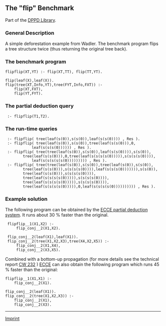 The "flip" Benchmark
--------------------

Part of the [DPPD Library](https://github.com/leuschel/DPPD).

### General Description

A simple deforestation example from Wadler. The benchmark program flips
a tree structure twice (thus returning the original tree back).

### The benchmark program

    flipflip(XT,YT) :- flip(XT,TT), flip(TT,YT).

    flip(leaf(X),leaf(X)).
    flip(tree(XT,Info,YT),tree(FYT,Info,FXT)) :-
        flip(XT,FXT),
        flip(YT,FYT).

### The partial deduction query

     :- flipflip(T1,T2).

### The run-time queries

     :- flipflip( tree(leaf(s(0)),s(s(0)),leaf(s(s(0)))) , Res ).
     :- flipflip( tree(leaf(s(0)),s(s(0)),tree(leaf(s(s(0))),0,
                leaf(s(s(s(0)))))) , Res ).
     :- flipflip( tree(tree(leaf(s(0)),s(s(0)),leaf(s(s(0)))),s(s(0)),
            tree(leaf(s(s(0))),0,tree(leaf(s(s(s(s(0))))),s(s(s(s(0)))),
                leaf(s(s(s(s(s(0))))))))) , Res ).
     :- flipflip( tree(tree(leaf(s(0)),s(s(0)),tree(leaf(s(0)),s(s(0)),
            tree(leaf(s(s(0))),s(s(s(s(0)))),leaf(s(s(s(0))))))),s(s(0)),
            tree(leaf(s(s(0))),s(s(s(s(0)))),
            tree(leaf(s(s(s(s(0))))),s(s(s(s(0)))),
            tree(leaf(s(s(s(s(0))))),s(s(s(s(0)))),
            tree(leaf(s(s(s(s(0))))),0,leaf(s(s(s(s(0)))))))))) , Res ).

### Example solution

The following program can be obtained by the [ECCE partial deduction
system](/~mal/systems/ecce.html). It runs about 30 % faster than the
original.

     flipflip__1(X1,X2) :- 
         flip_conj__2(X1,X2).

     flip_conj__2(leaf(X1),leaf(X1)).
     flip_conj__2(tree(X1,X2,X3),tree(X4,X2,X5)) :- 
         flip_conj__2(X1,X4), 
         flip_conj__2(X3,X5).

Combined with a bottom-up propagation (for more details see the
technical report [CW
232](http://www.cs.kuleuven.ac.be/cwis/research/dtai/publications/abstracts.96.html#CW232.abstract)
) [ECCE](/cwis/research/dtai/prototypes/ecce.html) can also obtain the
following program which runs 45 % faster than the original:

    flipflip__1(X1,X1) :- 
        flip_conj__2(X1).

    flip_conj__2(leaf(X1)).
    flip_conj__2(tree(X1,X2,X3)) :- 
        flip_conj__2(X1), 
        flip_conj__2(X3).

------------------------------------------------------------------------

[Imprint](http://www.stups.uni-duesseldorf.de/w/Imprint)
